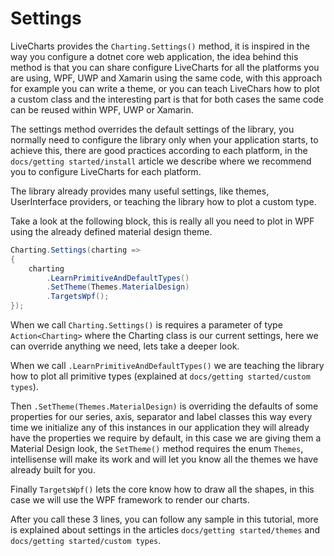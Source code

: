 # Settings

LiveCharts provides the `Charting.Settings()` method, it is inspired in the way you configure a dotnet core web application, the idea behind this method is that you can share configure LiveCharts for all the platforms you are using, WPF, UWP and Xamarin using the same code, with this approach for example you can write a theme, or you can teach LiveChars how to plot a custom class and the interesting part is that for both cases the same code can be reused within WPF, UWP or Xamarin.

The settings method overrides the default settings of the library, you normally need to configure the library only when your application starts,  to achieve this, there are good practices according to each platform, in the `docs/getting started/install` article we describe where we recommend you to configure LiveCharts for each platform.

The library already provides many useful settings, like themes, UserInterface providers, or teaching the library how to plot a custom type.

Take a look at the following block, this is really all you need to plot in WPF using the already defined material design theme.

``` c#
Charting.Settings(charting =>
{
    charting
        .LearnPrimitiveAndDefaultTypes()
        .SetTheme(Themes.MaterialDesign)
        .TargetsWpf();
});
```

When we call `Charting.Settings()` is requires a parameter of type `Action<Charting>` where the Charting class is our current settings, here we can override anything we need, lets take a deeper look.

When we call `.LearnPrimitiveAndDefaultTypes()` we are teaching the library how to plot all primitive types (explained at `docs/getting started/custom types`).

Then `.SetTheme(Themes.MaterialDesign)` is overriding the defaults of some properties for our series, axis, separator and label classes this way every time we initialize any of this instances in our application they will already have the properties we require by default, in this case we are giving them a Material Design look, the `SetTheme()` method requires the enum `Themes`, intellisense will make its work and will let you know all the themes we have already built for you.

Finally `TargetsWpf()` lets the core know how to draw all the shapes, in this case we will use the WPF framework to render our charts.

After you call these 3 lines, you can follow any sample in this tutorial, more is explained about settings in the articles `docs/getting started/themes` and `docs/getting started/custom types`.